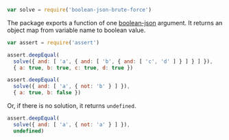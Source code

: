 ```javascript
var solve = require('boolean-json-brute-force')
```

The package exports a function of one [boolean-json](https://npmjs.com/packages/boolean-json-schema) argument. It returns an object map from variable name to boolean value.

```javascript
var assert = require('assert')

assert.deepEqual(
  solve({ and: [ 'a', { and: [ 'b', { and: [ 'c', 'd' ] } ] } ] }),
  { a: true, b: true, c: true, d: true })

assert.deepEqual(
  solve({ and: [ 'a', { not: 'b' } ] }),
  { a: true, b: false })
```

Or, if there is no solution, it returns `undefined`.

```javascript
assert.deepEqual(
  solve({ and: [ 'a', { not: 'a' } ] }),
  undefined)
```
